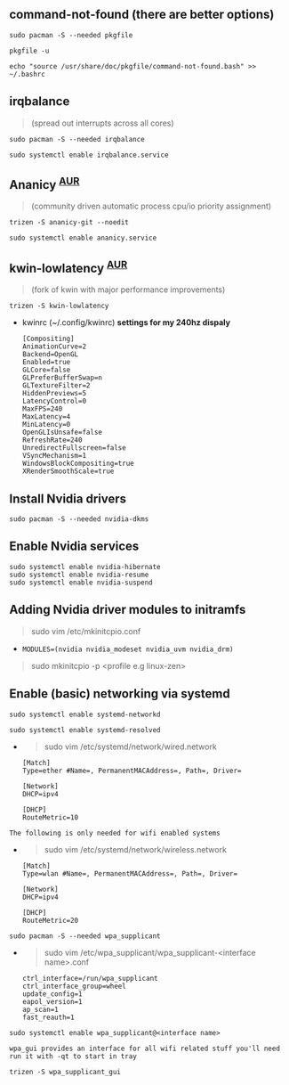 ## command-not-found (there are better options)
```
sudo pacman -S --needed pkgfile

pkgfile -u

echo "source /usr/share/doc/pkgfile/command-not-found.bash" >> ~/.bashrc
```
## irqbalance 
>(spread out interrupts across all cores)
```
sudo pacman -S --needed irqbalance

sudo systemctl enable irqbalance.service
```

## Ananicy <sup>[AUR](https://aur.archlinux.org/packages/ananicy-git/)</sup>
>(community driven automatic process cpu/io priority assignment)
```
trizen -S ananicy-git --noedit

sudo systemctl enable ananicy.service
```

## kwin-lowlatency <sup>[AUR](https://aur.archlinux.org/packages/kwin-lowlatency/)</sup>
>(fork of kwin with major performance improvements)
```
trizen -S kwin-lowlatency
```
- kwinrc (~/.config/kwinrc) **settings for my 240hz dispaly**
    ```
    [Compositing]
    AnimationCurve=2
    Backend=OpenGL
    Enabled=true
    GLCore=false
    GLPreferBufferSwap=n
    GLTextureFilter=2
    HiddenPreviews=5
    LatencyControl=0
    MaxFPS=240
    MaxLatency=4
    MinLatency=0
    OpenGLIsUnsafe=false
    RefreshRate=240
    UnredirectFullscreen=false
    VSyncMechanism=1
    WindowsBlockCompositing=true
    XRenderSmoothScale=true
    ```
## Install Nvidia drivers
```
sudo pacman -S --needed nvidia-dkms 
```
## Enable Nvidia services
```
sudo systemctl enable nvidia-hibernate
sudo systemctl enable nvidia-resume
sudo systemctl enable nvidia-suspend
```
## Adding Nvidia driver modules to initramfs
> sudo vim /etc/mkinitcpio.conf
-   ```
    MODULES=(nvidia nvidia_modeset nvidia_uvm nvidia_drm)
    ```
> sudo mkinitcpio -p \<profile e.g linux-zen>
## Enable (basic) networking via systemd 
```
sudo systemctl enable systemd-networkd

sudo systemctl enable systemd-resolved
```
- > sudo vim /etc/systemd/network/wired.network
    ```
    [Match]
    Type=ether #Name=, PermanentMACAddress=, Path=, Driver=

    [Network]
    DHCP=ipv4

    [DHCP]
    RouteMetric=10
    ```
`The following is only needed for wifi enabled systems`
- > sudo vim /etc/systemd/network/wireless.network
    ```
    [Match]
    Type=wlan #Name=, PermanentMACAddress=, Path=, Driver=

    [Network]
    DHCP=ipv4

    [DHCP]
    RouteMetric=20
    ```
```
sudo pacman -S --needed wpa_supplicant
```
- > sudo vim /etc/wpa_supplicant/wpa_supplicant-\<interface name>.conf
    ```
    ctrl_interface=/run/wpa_supplicant
    ctrl_interface_group=wheel
    update_config=1
    eapol_version=1
    ap_scan=1
    fast_reauth=1
    ```
```
sudo systemctl enable wpa_supplicant@<interface name>
```
`wpa_gui provides an interface for all wifi related stuff you'll need run it with -qt to start in tray`
```
trizen -S wpa_supplicant_gui
```
